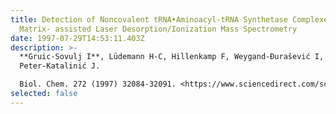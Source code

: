 ```yaml
---
title: Detection of Noncovalent tRNA•Aminoacyl-tRNA Synthetase Complexes By
  Matrix- assisted Laser Desorption/Ionization Mass Spectrometry
date: 1997-07-29T14:53:11.403Z
description: >-
  **Gruic-Sovulj I**, Lüdemann H-C, Hillenkamp F, Weygand-Đurašević I, Kućan Ž,
  Peter-Katalinić J.

  Biol. Chem. 272 (1997) 32084-32091. <https://www.sciencedirect.com/science/article/pii/S0021925818397333?via%3Dihub>
selected: false
---
```

